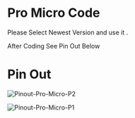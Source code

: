 # Pro Micro Code 

Please Select Newest Version and use it . 

After Coding See Pin Out Below 

# Pin Out 

![Pinout-Pro-Micro-P2](https://user-images.githubusercontent.com/118452807/233086175-3ca3a321-4967-46ed-83b0-07f2b69446f0.png)

![Pinout-Pro-Micro-P1](https://user-images.githubusercontent.com/118452807/233086160-de39ff06-940a-4ab1-93eb-e3d99491272e.png)

